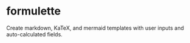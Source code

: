 # formulette
Create markdown, KaTeX, and mermaid templates with user inputs and auto-calculated fields.
